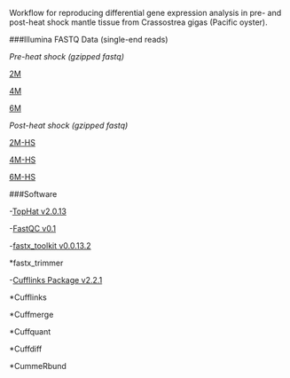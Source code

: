 Workflow for reproducing differential gene expression analysis in pre- and post-heat shock mantle tissue from Crassostrea gigas (Pacific oyster).

###Illumina FASTQ Data (single-end reads)

*Pre-heat shock (gzipped fastq)*

[2M](http://owl.fish.washington.edu/nightingales/C_gigas/2M_AGTCAA_L001_R1_001.fastq.gz)

[4M](http://owl.fish.washington.edu/nightingales/C_gigas/4M_AGTTCC_L001_R1_001.fastq.gz)

[6M](http://owl.fish.washington.edu/nightingales/C_gigas/6M_ATGTCA_L001_R1_001.fastq.gz)

*Post-heat shock (gzipped fastq)*

[2M-HS](http://owl.fish.washington.edu/nightingales/C_gigas/2M-HS_CCGTCC_L001_R1_001.fastq.gz)

[4M-HS](http://owl.fish.washington.edu/nightingales/C_gigas/4M-HS_GTCCGC_L001_R1_001.fastq.gz)

[6M-HS](http://owl.fish.washington.edu/nightingales/C_gigas/6M-HS_GTGAAA_L001_R1_001.fastq.gz)





###Software

-[TopHat v2.0.13](http://ccb.jhu.edu/software/tophat/index.shtml)

-[FastQC v0.1](http://www.bioinformatics.babraham.ac.uk/projects/fastqc/)

-[fastx_toolkit v0.0.13.2](http://hannonlab.cshl.edu/fastx_toolkit/index.html)

*fastx_trimmer

-[Cufflinks Package v2.2.1](http://cole-trapnell-lab.github.io/cufflinks/install/)

*Cufflinks

*Cuffmerge

*Cuffquant

*Cuffdiff

*CummeRbund

